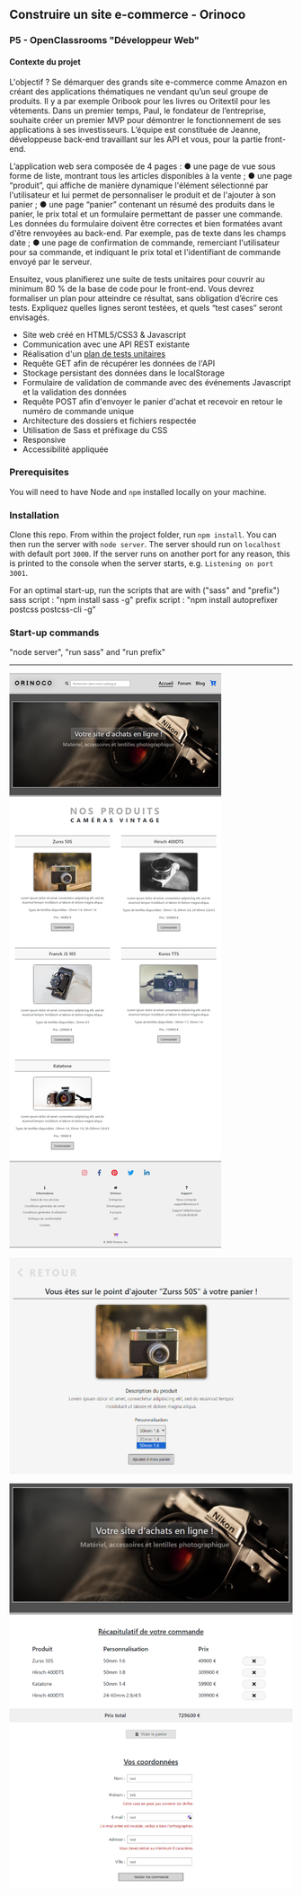 ## Construire un site e-commerce - Orinoco
### P5 - OpenClassrooms "Développeur Web"
#### Contexte du projet

L'objectif ? Se démarquer des grands site e-commerce comme Amazon en créant des applications thématiques ne vendant qu’un seul groupe de produits. Il y a par exemple Oribook pour les livres ou Oritextil pour les vêtements. Dans un premier temps, Paul, le fondateur de l’entreprise, souhaite créer un premier MVP pour démontrer le fonctionnement de ses applications à ses investisseurs. L’équipe est constituée de Jeanne, développeuse back-end travaillant sur les API et vous, pour la partie front-end.

L’application web sera composée de 4 pages :
● une page de vue sous forme de liste, montrant tous les articles disponibles à la vente ;
● une page “produit”, qui affiche de manière dynamique l'élément sélectionné par l'utilisateur et lui permet de personnaliser le produit et de l'ajouter à son panier ;
● une page “panier” contenant un résumé des produits dans le panier, le prix total et un formulaire permettant de passer une commande. Les données du formulaire doivent être correctes et bien formatées avant d'être renvoyées au back-end. Par exemple, pas de texte dans les champs date ;
● une page de confirmation de commande, remerciant l'utilisateur pour sa commande, et indiquant le prix total et l'identifiant de commande envoyé par le serveur.

Ensuitez, vous planifierez une suite de tests unitaires pour couvrir au minimum 80 % de la base de code pour le front-end. Vous devrez formaliser un plan pour atteindre ce résultat, sans obligation d’écrire ces tests. Expliquez quelles lignes seront testées, et quels “test cases” seront envisagés.

- Site web créé en HTML5/CSS3 & Javascript
- Communication avec une API REST existante
- Réalisation d'un [plan de tests unitaires](/Plans/Plan%20de%20tests%20unitaires.pdf)
- Requête GET afin de récupérer les données de l'API
- Stockage persistant des données dans le localStorage
- Formulaire de validation de commande avec des événements Javascript et la validation des données
- Requête POST afin d'envoyer le panier d'achat et recevoir en retour le numéro de commande unique
- Architecture des dossiers et fichiers respectée
- Utilisation de Sass et préfixage du CSS
- Responsive
- Accessibilité appliquée

### Prerequisites ###

You will need to have Node and `npm` installed locally on your machine.

### Installation ###

Clone this repo. From within the project folder, run `npm install`. You 
can then run the server with `node server`. 
The server should run on `localhost` with default port `3000`. If the
server runs on another port for any reason, this is printed to the
console when the server starts, e.g. `Listening on port 3001`.

For an optimal start-up, run the scripts that are with ("sass" and "prefix")
sass script : "npm install sass -g"
prefix script : "npm install autoprefixer postcss postcss-cli -g"

### Start-up commands ###
"node server", "run sass" and "run prefix"

---

![Site au complet](/public/img/Orinoco.png)


![Commande d'un appareil](/public/img/Orinoco%202.png)


![Validation du panier d'achat](/public/img/Orinoco%203.png)
